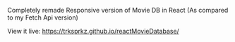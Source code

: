 Completely remade Responsive version of Movie DB in React (As compared to my Fetch Api version)


View it live: 
https://trksprkz.github.io/reactMovieDatabase/
